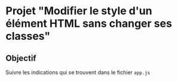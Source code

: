 # Projet "Modifier le style d'un élément HTML sans changer ses classes"

## Objectif
Suivre les indications qui se trouvent dans le fichier `app.js`